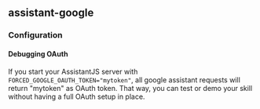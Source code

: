 ## assistant-google

### Configuration

#### Debugging OAuth
If you start your AssistantJS server with `FORCED_GOOGLE_OAUTH_TOKEN="mytoken"`, all google assistant requests will return "mytoken" as OAuth token. 
That way, you can test or demo your skill without having a full OAuth setup in place.
